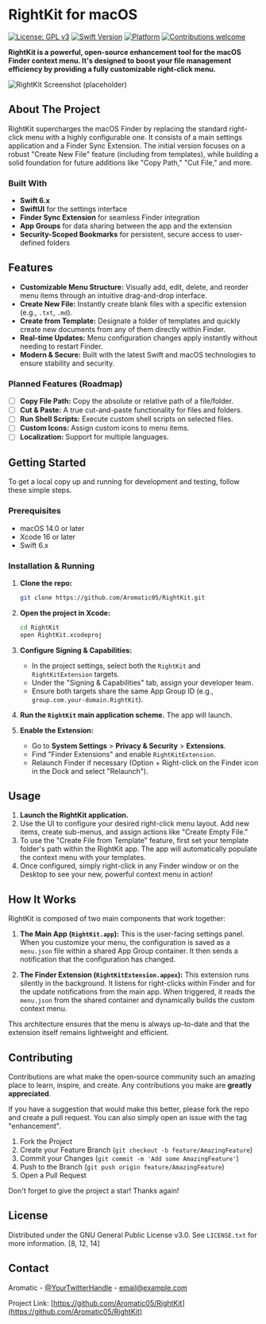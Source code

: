 # RightKit for macOS

[![License: GPL v3](https://img.shields.io/badge/License-GPLv3-blue.svg)](https://www.gnu.org/licenses/gpl-3.0)
[![Swift Version](https://img.shields.io/badge/Swift-6.x-orange.svg)](https://swift.org)
[![Platform](https://img.shields.io/badge/platform-macOS-lightgrey.svg)](https://www.apple.com/macos)
[![Contributions welcome](https://img.shields.io/badge/contributions-welcome-brightgreen.svg?style=flat)](https://github.com/Aromatic05/RightKit/issues)

**RightKit is a powerful, open-source enhancement tool for the macOS Finder context menu. It's designed to boost your file management efficiency by providing a fully customizable right-click menu.**

![RightKit Screenshot (placeholder)](https://via.placeholder.com/800x400.png?text=RightKit+UI+Screenshot)

## About The Project

RightKit supercharges the macOS Finder by replacing the standard right-click menu with a highly configurable one. It consists of a main settings application and a Finder Sync Extension. The initial version focuses on a robust "Create New File" feature (including from templates), while building a solid foundation for future additions like "Copy Path," "Cut File," and more.

### Built With

*   **Swift 6.x**
*   **SwiftUI** for the settings interface
*   **Finder Sync Extension** for seamless Finder integration
*   **App Groups** for data sharing between the app and the extension
*   **Security-Scoped Bookmarks** for persistent, secure access to user-defined folders

## Features

*   **Customizable Menu Structure:** Visually add, edit, delete, and reorder menu items through an intuitive drag-and-drop interface.
*   **Create New File:** Instantly create blank files with a specific extension (e.g., `.txt`, `.md`).
*   **Create from Template:** Designate a folder of templates and quickly create new documents from any of them directly within Finder.
*   **Real-time Updates:** Menu configuration changes apply instantly without needing to restart Finder.
*   **Modern & Secure:** Built with the latest Swift and macOS technologies to ensure stability and security.

### Planned Features (Roadmap)

*   [ ] **Copy File Path:** Copy the absolute or relative path of a file/folder.
*   [ ] **Cut & Paste:** A true cut-and-paste functionality for files and folders.
*   [ ] **Run Shell Scripts:** Execute custom shell scripts on selected files.
*   [ ] **Custom Icons:** Assign custom icons to menu items.
*   [ ] **Localization:** Support for multiple languages.

## Getting Started

To get a local copy up and running for development and testing, follow these simple steps.

### Prerequisites

*   macOS 14.0 or later
*   Xcode 16 or later
*   Swift 6.x

### Installation & Running

1.  **Clone the repo:**
    ```sh
    git clone https://github.com/Aromatic05/RightKit.git
    ```
2.  **Open the project in Xcode:**
    ```sh
    cd RightKit
    open RightKit.xcodeproj
    ```
3.  **Configure Signing & Capabilities:**
    *   In the project settings, select both the `RightKit` and `RightKitExtension` targets.
    *   Under the "Signing & Capabilities" tab, assign your developer team.
    *   Ensure both targets share the same App Group ID (e.g., `group.com.your-domain.RightKit`).

4.  **Run the `RightKit` main application scheme.** The app will launch.

5.  **Enable the Extension:**
    *   Go to **System Settings** > **Privacy & Security** > **Extensions**.
    *   Find "Finder Extensions" and enable `RightKitExtension`.
    *   Relaunch Finder if necessary (Option + Right-click on the Finder icon in the Dock and select "Relaunch").

## Usage

1.  **Launch the RightKit application.**
2.  Use the UI to configure your desired right-click menu layout. Add new items, create sub-menus, and assign actions like "Create Empty File."
3.  To use the "Create File from Template" feature, first set your template folder's path within the RightKit app. The app will automatically populate the context menu with your templates.
4.  Once configured, simply right-click in any Finder window or on the Desktop to see your new, powerful context menu in action!

## How It Works

RightKit is composed of two main components that work together:

1.  **The Main App (`RightKit.app`):** This is the user-facing settings panel. When you customize your menu, the configuration is saved as a `menu.json` file within a shared App Group container. It then sends a notification that the configuration has changed.

2.  **The Finder Extension (`RightKitExtension.appex`):** This extension runs silently in the background. It listens for right-clicks within Finder and for the update notifications from the main app. When triggered, it reads the `menu.json` from the shared container and dynamically builds the custom context menu.

This architecture ensures that the menu is always up-to-date and that the extension itself remains lightweight and efficient.

## Contributing

Contributions are what make the open-source community such an amazing place to learn, inspire, and create. Any contributions you make are **greatly appreciated**.

If you have a suggestion that would make this better, please fork the repo and create a pull request. You can also simply open an issue with the tag "enhancement".

1.  Fork the Project
2.  Create your Feature Branch (`git checkout -b feature/AmazingFeature`)
3.  Commit your Changes (`git commit -m 'Add some AmazingFeature'`)
4.  Push to the Branch (`git push origin feature/AmazingFeature`)
5.  Open a Pull Request

Don't forget to give the project a star! Thanks again!

## License

Distributed under the GNU General Public License v3.0. See `LICENSE.txt` for more information. [8, 12, 14]

## Contact

Aromatic - [@YourTwitterHandle](https://twitter.com/YourTwitterHandle) - email@example.com

Project Link: [https://github.com/Aromatic05/RightKit](https://github.com/Aromatic05/RightKit)
